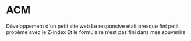 # ACM

Développement d'un petit site web
Le responsive était presque fini petit probème avec le Z-index 
Et le formulaire n'est pas fini dans mes souvenirs

